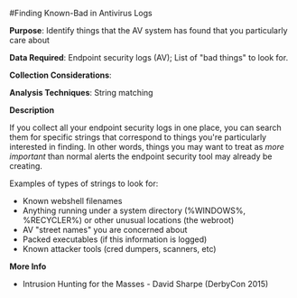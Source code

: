 #Finding Known-Bad in Antivirus Logs

**Purpose**: Identify things that the AV system has found that you particularly care about

**Data Required**: Endpoint security logs (AV); List of "bad things" to look for.

**Collection Considerations**: 

**Analysis Techniques**: String matching

**Description**

If you collect all your endpoint security logs in one place, you can search them for specific strings that correspond to things you're particularly interested in finding.  In other words, things you may want to treat as _more important_ than normal alerts the endpoint security tool may already be creating.  

Examples of types of strings to look for:

* Known webshell filenames
* Anything running under a system directory (%WINDOWS%, %RECYCLER%) or other unusual locations (the webroot)
* AV "street names" you are concerned about
* Packed executables (if this information is logged)
* Known attacker tools (cred dumpers, scanners, etc)

**More Info**

* Intrusion Hunting for the Masses - David Sharpe (DerbyCon 2015)

